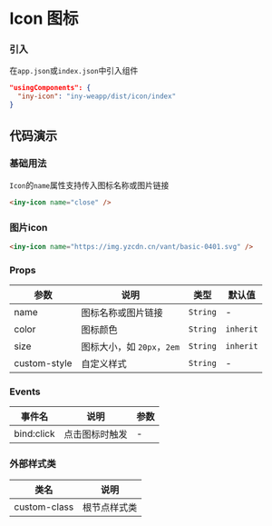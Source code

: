 # Icon 图标

### 引入

在`app.json`或`index.json`中引入组件

```json
"usingComponents": {
  "iny-icon": "iny-weapp/dist/icon/index"
}
```

## 代码演示

### 基础用法

`Icon`的`name`属性支持传入图标名称或图片链接

```html
<iny-icon name="close" />
```

### 图片icon

```html
<iny-icon name="https://img.yzcdn.cn/vant/basic-0401.svg" />
```

### Props

| 参数 | 说明 | 类型 | 默认值 |
|-----------|-----------|-----------|-------------|
| name | 图标名称或图片链接 | `String` | - |
| color | 图标颜色 | `String` | `inherit` |
| size | 图标大小，如 `20px`，`2em` | `String` | `inherit` |
| custom-style | 自定义样式 | `String` | - |

### Events

| 事件名 | 说明 | 参数 |
|-----------|-----------|-----------|
| bind:click | 点击图标时触发 | - |

### 外部样式类

| 类名 | 说明 |
|-----------|-----------|
| custom-class | 根节点样式类 |
